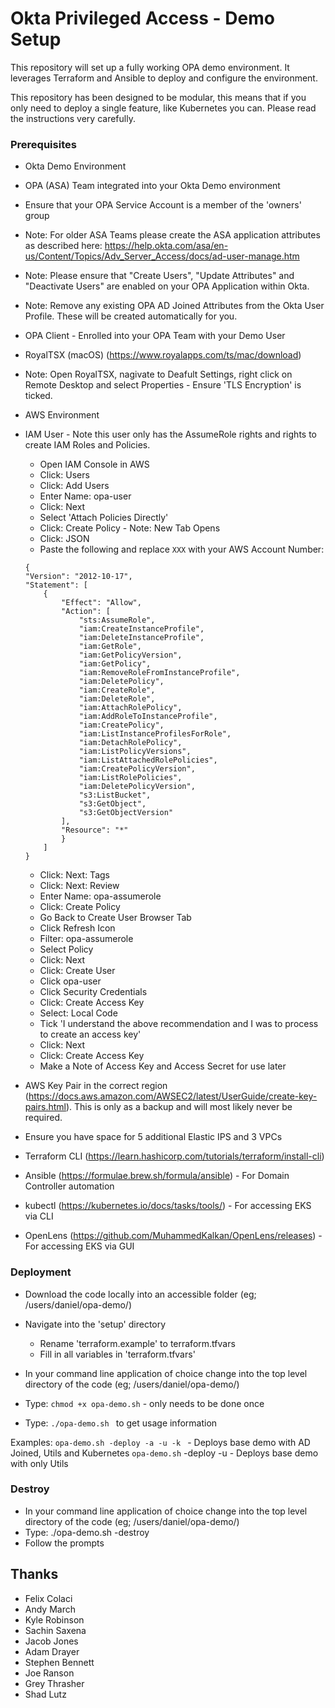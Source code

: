 # Okta Privileged Access - Demo Setup

This repository will set up a fully working OPA demo environment. It leverages Terraform and Ansible to deploy and configure the environment.

This repository has been designed to be modular, this means that if you only need to deploy a single feature, like Kubernetes you can. Please read the instructions very carefully.

### Prerequisites

- Okta Demo Environment 
- OPA (ASA) Team integrated into your Okta Demo environment
- Ensure that your OPA Service Account is a member of the 'owners' group
- Note: For older ASA Teams please create the ASA application attributes as described here: https://help.okta.com/asa/en-us/Content/Topics/Adv_Server_Access/docs/ad-user-manage.htm
- Note: Please ensure that "Create Users", "Update Attributes" and "Deactivate Users" are enabled on your OPA Application within Okta.
- Note: Remove any existing OPA AD Joined Attributes from the Okta User Profile. These will be created automatically for you.

- OPA Client - Enrolled into your OPA Team with your Demo User
- RoyalTSX (macOS) (https://www.royalapps.com/ts/mac/download)
- Note: Open RoyalTSX, nagivate to Deafult Settings, right click on Remote Desktop and select Properties - Ensure 'TLS Encryption' is ticked.

- AWS Environment
- IAM User - Note this user only has the AssumeRole rights and rights to create IAM Roles and Policies.

    - Open IAM Console in AWS
    - Click: Users
    - Click: Add Users
    - Enter Name: opa-user
    - Click: Next
    - Select 'Attach Policies Directly'
    - Click: Create Policy - Note: New Tab Opens
    - Click: JSON
    - Paste the following and replace `XXX` with your AWS Account Number:

    ``` 
    {
    "Version": "2012-10-17",
    "Statement": [
        {
            "Effect": "Allow",
            "Action": [
                "sts:AssumeRole",
                "iam:CreateInstanceProfile",
                "iam:DeleteInstanceProfile",
                "iam:GetRole",
                "iam:GetPolicyVersion",
                "iam:GetPolicy",
                "iam:RemoveRoleFromInstanceProfile",
                "iam:DeletePolicy",
                "iam:CreateRole",
                "iam:DeleteRole",
                "iam:AttachRolePolicy",
                "iam:AddRoleToInstanceProfile",
                "iam:CreatePolicy",
                "iam:ListInstanceProfilesForRole",
                "iam:DetachRolePolicy",
                "iam:ListPolicyVersions",
                "iam:ListAttachedRolePolicies",
                "iam:CreatePolicyVersion",
                "iam:ListRolePolicies",
                "iam:DeletePolicyVersion",
                "s3:ListBucket",
                "s3:GetObject",
                "s3:GetObjectVersion"
            ],
            "Resource": "*"
            }
        ]
    }
    ``` 
    
    - Click: Next: Tags
    - Click: Next: Review
    - Enter Name: opa-assumerole
    - Click: Create Policy
    - Go Back to Create User Browser Tab
    - Click Refresh Icon
    - Filter: opa-assumerole
    - Select Policy
    - Click: Next
    - Click: Create User
    - Click opa-user
    - Click Security Credentials
    - Click: Create Access Key
    - Select: Local Code
    - Tick 'I understand the above recommendation and I was to process to create an access key'
    - Click: Next
    - Click: Create Access Key
    - Make a Note of Access Key and Access Secret for use later     

- AWS Key Pair in the correct region (https://docs.aws.amazon.com/AWSEC2/latest/UserGuide/create-key-pairs.html). This is only as a backup and will most likely never be required.
- Ensure you have space for 5 additional Elastic IPS and 3 VPCs

- Terraform CLI (https://learn.hashicorp.com/tutorials/terraform/install-cli)
- Ansible (https://formulae.brew.sh/formula/ansible) - For Domain Controller automation
- kubectl (https://kubernetes.io/docs/tasks/tools/) - For accessing EKS via CLI
- OpenLens (https://github.com/MuhammedKalkan/OpenLens/releases) - For accessing EKS via GUI

### Deployment

- Download the code locally into an accessible folder (eg; /users/daniel/opa-demo/)

- Navigate into the 'setup' directory
    - Rename 'terraform.example' to terraform.tfvars
    - Fill in all variables in 'terraform.tfvars'

- In your command line application of choice change into the top level directory of the code (eg; /users/daniel/opa-demo/)
- Type: `chmod +x opa-demo.sh` - only needs to be done once
- Type: `./opa-demo.sh ` to get usage information

Examples: 
`opa-demo.sh -deploy -a -u -k ` - Deploys base demo with AD Joined, Utils and Kubernetes
`opa-demo.sh` -deploy -u - Deploys base demo with only Utils


### Destroy

- In your command line application of choice change into the top level directory of the code (eg; /users/daniel/opa-demo/)
- Type: ./opa-demo.sh -destroy
- Follow the prompts

<!-- 
### Base Demo Deployment -  Runtime ~14m

Follow these steps to deploy standard OPA features.

- Download the code locally into an accessible folder
- Rename 'terraform.example' to terraform.tfvars
- Fill in all variables in 'terraform.tfvars'
- Open Terminal and change into the top level directory where the code resides. (Do not change into the Kubernetes directory)
- Run: `terraform init` - this will download and install all the required packages
- MacOS - Run: `export OBJC_DISABLE_INITIALIZE_FORK_SAFETY=YES`
- Run: `terraform apply` 
- Note: This can take around 15 minutes to fully deploy, so please be patient.

After you have completed the above steps you will have a standard working OPA Demo where you will be able to demo;

- Agent Based Server Management and Authentication
- AD Joined User Authentication
- Preauthorization
- Gateway Traversal

In order to save costs, please ensure that this environment has been destroyed when not in use. The beauty of Terraform is that is can be created very quickly again. To destroy the base deployment please run the following command:

- Run: `terraform destory`
- Note: After destruction please manually delete the opa-gateway from the Gateways menu as there is currently no API avaialble to manage this.

### Utilities (Session Capture) Deployment - Runtime ~5m

Follow these steps in order to deploy only the Utils features. 

Please note this section requires the Base Demo Deployment to be deployed as it relies heavily on the Gateway.

- Open Terminal and change into the Utils directory
- Rename 'terraform.example' to terraform.tfvars
- Fill in all variables in 'terraform.tfvars'
- Run: `terraform init` - this will download and install all the required packages
- Run: `terraform apply` 

After deployment is succesful, you should have an OPA Utils chiclet on your demonstration users dashboard within Okta. 

In order to save costs, please ensure that this environment has been destroyed when not in use. The beauty of Terraform is that is can be created very quickly again. To destroy the utils deployment please run the following command:

- Run: `terraform destory`

### Kubernetes Feature Deployment - Runtime ~18m

Follow these steps in order to deploy only the Kubernetes features. 

- Open Terminal and change into the Kubernetes directory
- Rename 'terraform.example' to terraform.tfvars
- Fill in all variables in 'terraform.tfvars'
- Run: `terraform init` - this will download and install all the required packages
- Run: `terraform apply` 
- Note: This can take around 30 minutes to fully deploy, so please be patient. There is a known OIDC configuration delay with AWS which is being worked on.

After you have completed the above steps you will have a working Kubernetes environment where you will be able to demo;

- Listing Clusters within SFT CLI
- Connecting to Clusters using Kubectl using OPA for Authentication
- Show different levels of Authorization

In order to save costs, please ensure that this environment has been destroyed when not in use. The beauty of Terraform is that is can be created very quickly again. To destroy the kubernetes deployment please run the following command:

- Run: `terraform destroy`


## Testing

### Agent Based Linux and Windows:

#### GUI Testing

- Log into Okta
- Open OPA Application
- Find 'opa-gateway' and click connect
- Find 'opa-linux-target' and click connect
- Create a preauthorization on the opa-windows project
- Find 'opa-windows-target' and click connect
- Click Connect when prompted

#### CLI Testing

- Open Terminal
- Type: `sft list-servers`
- Type: `sft ssh opa-gateway`
- Type: `sft ssh opa-linux-target`
- Type: `sft rdp opa-windows-target`

### AD Joined:

#### GUI Testing

- Log into Okta
- Open OPA Application
- Click Project
- Click opa-domain-joined
- Click Servers
- Click Connect against server
- From the drop down select svc-iis - This is a passwordless flow
- Click connect
- For a password flow, select the Administrator user and enter the password specified in your variables file

#### CLI Testing

Open Terminal
Type: `sft list-servers`
Type: `sft rdp <servername>` // Name of Domain Controller
Enter number that represents svc-iis - This is a passwordless flow
- For a password flow, select the Administrator number and enter the password specified in your variables file

### Kubernetes: 

- Open Terminal
- Type: sft k8s list-clusters
- Type: kubectl config get-contexts
- Type: kubectl config use-context xxx // xxx = name from previous command (eg: first.last@cluster-name.asa-team)
- Type: kubectl cluster-info

## Troubleshooting

- Region us-west-2 is prefered. Other regions may behave funky.

- If you get a python error during execution please run the following:

`export OBJC_DISABLE_INITIALIZE_FORK_SAFETY=YES`

- If you get a timeout error relating to the EKS Cluster, please run `terraform apply` again. This is a know issue with the AWS K8S Terraform Resource.

- If you have just created new AWS user and keys maybe you will get `Error: creating EC2 Instance: PendingVerification`. Keys can take some time to be active, you just need to wait a bit and try again. AWS sends you an email once it is ready to use.

- If you get `Error running command 'sleep 120;cp hosts.default hosts; sed -i '' -e │ 's/USERNAME/Administrator/g' -e 's/PASSWORD/blackcastle/g' -e
│ 's/PUBLICIP/3.72.18.124/g' hosts;ansible-playbook -v -i hosts │ playbooks/windows_dc.yml': exit status 4` your windows_password variable in terraform.tfvars is not complex enough.

- If your AD-joined passwordless RDP shows a smartcard error, first login with a password then try the passwordless again.

- If your session recording utils is not showing the recordings, try ssh into the gateway and run `sudo mount -a` to force mound the s3 filesystem.
  -->

## Thanks

- Felix Colaci
- Andy March
- Kyle Robinson
- Sachin Saxena
- Jacob Jones
- Adam Drayer
- Stephen Bennett
- Joe Ranson
- Grey Thrasher
- Shad Lutz
